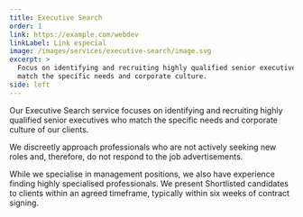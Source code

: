 ```yaml
---
title: Executive Search
order: 1
link: https://example.com/webdev
linkLabel: Link especial
image: /images/services/executive-search/image.svg
excerpt: >
  Focus on identifying and recruiting highly qualified senior executives who
  match the specific needs and corporate culture.
side: left
---
```

Our Executive Search service focuses on identifying and recruiting highly
qualified senior executives who match the specific needs and corporate
culture of our clients.

We discreetly approach professionals who are not actively seeking new
roles and, therefore, do not respond to the job advertisements.

While we specialise in management positions, we also have experience
finding highly specialised professionals. We present Shortlisted candidates
to clients within an agreed timeframe, typically within six weeks
of contract signing.

